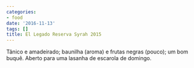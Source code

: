 ```yaml
---
categories:
- food
date: '2016-11-13'
tags: []
title: El Legado Reserva Syrah 2015
---
```


Tânico e amadeirado; baunilha (aroma) e frutas negras (pouco); um bom buquê. Aberto para uma lasanha de escarola de domingo.
